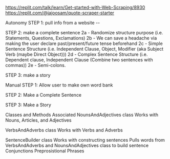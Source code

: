 https://replit.com/talk/learn/Get-started-with-Web-Scraping/8930
https://replit.com/@jajoosam/quote-scraper-starter


Autonomy
STEP 1: pull info from a website --

STEP 2: make a complete sentence
      2a - Randomize structure purpose (i.e. Statements, Questions, Exclamations) 
      2b - We can save a headache via making the user declare past/present/future tense beforehand
      2c - Simple Sentence Structure (i.e. Independent Clause, Object, Modifier (aka Subject Verb (maybe Direct Object)))
      2d - Complex Sentence Structure (i.e. Dependent clause, Independent Clause (Combine two sentences with commas))
      2e - Semi-colons.

STEP 3: make a story

Manual
STEP 1: Allow user to make own word bank

STEP 2: Make a Complete Sentence

STEP 3: Make a Story

Classes and Methods Associated
NounsAndAdjectives class
  Works with Nouns, Articles, and Adjectives

VerbsAndAdverbs class
  Works with Verbs and Adverbs

SentenceBuilder class
  Works with constructing sentences
    Pulls words from VerbsAndAdverbs and NounsAndAdjectives class to build sentence
  Conjunctions
  Preprosistional Phrases

